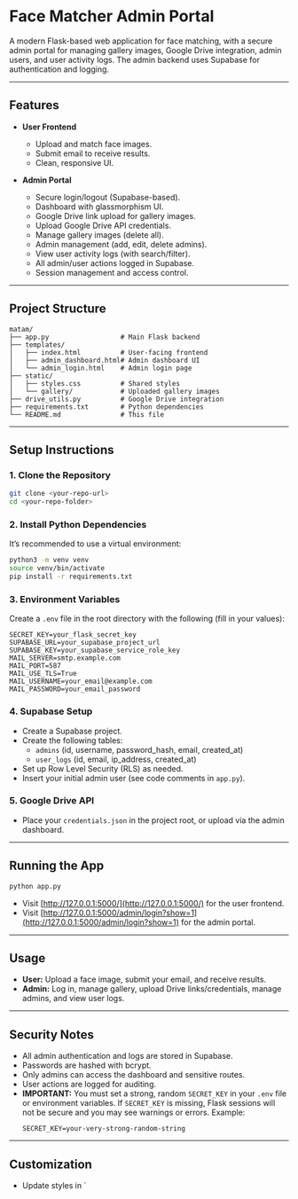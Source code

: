 # Face Matcher Admin Portal

A modern Flask-based web application for face matching, with a secure admin portal for managing gallery images, Google Drive integration, admin users, and user activity logs. The admin backend uses Supabase for authentication and logging.

---

## Features

- **User Frontend**
  - Upload and match face images.
  - Submit email to receive results.
  - Clean, responsive UI.

- **Admin Portal**
  - Secure login/logout (Supabase-based).
  - Dashboard with glassmorphism UI.
  - Google Drive link upload for gallery images.
  - Upload Google Drive API credentials.
  - Manage gallery images (delete all).
  - Admin management (add, edit, delete admins).
  - View user activity logs (with search/filter).
  - All admin/user actions logged in Supabase.
  - Session management and access control.

---

## Project Structure

```
matam/
├── app.py                  # Main Flask backend
├── templates/
│   ├── index.html          # User-facing frontend
│   ├── admin_dashboard.html# Admin dashboard UI
│   └── admin_login.html    # Admin login page
├── static/
│   ├── styles.css          # Shared styles
│   └── gallery/            # Uploaded gallery images
├── drive_utils.py          # Google Drive integration
├── requirements.txt        # Python dependencies
└── README.md               # This file
```

---

## Setup Instructions

### 1. Clone the Repository

```bash
git clone <your-repo-url>
cd <your-repo-folder>
```

### 2. Install Python Dependencies

It’s recommended to use a virtual environment:

```bash
python3 -m venv venv
source venv/bin/activate
pip install -r requirements.txt
```

### 3. Environment Variables

Create a `.env` file in the root directory with the following (fill in your values):

```
SECRET_KEY=your_flask_secret_key
SUPABASE_URL=your_supabase_project_url
SUPABASE_KEY=your_supabase_service_role_key
MAIL_SERVER=smtp.example.com
MAIL_PORT=587
MAIL_USE_TLS=True
MAIL_USERNAME=your_email@example.com
MAIL_PASSWORD=your_email_password
```

### 4. Supabase Setup

- Create a Supabase project.
- Create the following tables:
  - `admins` (id, username, password_hash, email, created_at)
  - `user_logs` (id, email, ip_address, created_at)
- Set up Row Level Security (RLS) as needed.
- Insert your initial admin user (see code comments in `app.py`).

### 5. Google Drive API

- Place your `credentials.json` in the project root, or upload via the admin dashboard.

---

## Running the App

```bash
python app.py
```

- Visit [http://127.0.0.1:5000/](http://127.0.0.1:5000/) for the user frontend.
- Visit [http://127.0.0.1:5000/admin/login?show=1](http://127.0.0.1:5000/admin/login?show=1) for the admin portal.

---

## Usage

- **User:** Upload a face image, submit your email, and receive results.
- **Admin:** Log in, manage gallery, upload Drive links/credentials, manage admins, and view user logs.

---

## Security Notes

- All admin authentication and logs are stored in Supabase.
- Passwords are hashed with bcrypt.
- Only admins can access the dashboard and sensitive routes.
- User actions are logged for auditing.
- **IMPORTANT:** You must set a strong, random `SECRET_KEY` in your `.env` file or environment variables. If `SECRET_KEY` is missing, Flask sessions will not be secure and you may see warnings or errors. Example:
  ```
  SECRET_KEY=your-very-strong-random-string
  ```

---

## Customization

- Update styles in `